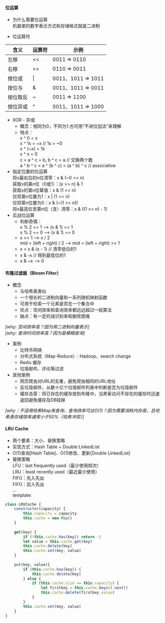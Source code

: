 #### 位运算
* 为什么需要位运算  
机器里的数字表示方式和存储格式就是二进制  

* 位运算符   

|  含义  | 运算符 | 示例 |
|  ---- | ---- | ---- |
| 左移 | << | 0011 => 0110 |
| 右移 | >> | 0110 => 0011 |
| 按位或 | \| | 0011、1011 => 1011 |
| 按位与 | & | 0011、1011 => 0011  |
| 按位取反 | ~ | 0011 => 1100 |
| 按位异或 | ^ | 0011、1011 => 1000 |
 
* XOR - 异或  
    * 概念：相同为0，不同为1.也可用“不进位加法”来理解  
    * 特点：   
        x ^ 0 = x   
        x ^ 1s = ~x // 1s = ~0  
        x ^ (~x) = 1s  
        x ^ x = 0  
        c = a ^ c = b, b ^ c = a // 交换两个数  
        a ^ b ^ c = a ^ (b ^ c) = (a ^ b) ^ c // associative  
* 指定位置的位运算  
    将x最右位的n位清零：x & (~0 \<< n)  
    获取x的第n位（0或1）：(x \>> n) & 1  
    获取x的第n位幂值：x & (1 \<< n)  
    仅将第n位置为1：x | (1 \<< n)  
    仅将第n位置为0：x & (~(1 \<< n))  
    将x最高位至第n位（含）清零：x & ((1 \<< n) - 1)  
* 实战位运算  
    * 判断奇偶：  
        x % 2 == 1 --> (x & 1) == 1  
        x % 2 == 0 --> (x & 1) == 0  
    * x >> 1 --> x / 2  
        mid = (left + right) / 2 --> mid = (left + right) >> 1  
    * x = x & (x - 1) // 清零低位的1  
    * x & -x // 得到最低位的1  
    * x & ~x --> 0  

#### 布隆过滤器（Bloom Filter）
* 概念  
    * 与哈希表类似  
    * 一个很长的二进制向量和一系列随机映射函数  
    * 可用于检索一个元素是否在一个集合中  
    * 优点：空间效率和查询效率都远远超过一般算法  
    * 缺点：有一定的误识别率和删除困难  

*[why: 空间效率高？因为用二进制向量表示]*  
*[why: 查询时间效率高？因为是模糊查询]*  

* 案例  
    * 比特币网络  
    * 分布式系统（Map-Reduce）: Hadoop、search change  
    * Redis 缓存  
    * 垃圾邮件、评论等过滤  
* 其他案例  
    * 网页爬虫对URL的去重，避免爬虫相同的URL地址  
    * 反垃圾邮件，从数十亿个垃圾邮件列表中判断是否为垃圾邮件  
    * 缓存击穿：将已存在的缓存放到布隆中，当黑客访问不存在的缓存时迅速返回避免缓存及DB挂掉  

*[why：不适用哈希Map来查询，查询效率可达O(1)？因为需要消耗内存高，且哈希表存储效率通常小于50%（哈希冲突）]*

#### LRU Cache
* 两个要素：大小、替换策略  
* 实现方式：Hash Table + Double LinkedList  
* O(1)查询[Hash Table]、O(1)修改、更新[Double LinkedList]  
* 替换策略  
    LFU：last frequently used（最少使用频次）  
    LRU：least recently used（最近最少使用）  
    FIFO：先入先出  
    FIFO：后入先出  
    ...  
template:
``` javascript
class LRUCache {
    constructor(capacity) {
        this.capacity = capacity
        this.cache = new Map()
    }
    
    get(key) {
        if (!this.cache.has(key)) return -1
        let value = this.cache.get(key)
        this.cache.delete(key)
        this.cache.set(key, value)
    }
    
    put(key, value){
        if (this.cache.has(key)) {
            this.cache.delete(key)
        } else {
            if (this.cache.size >= this.capacity) {
                let firstkey = this.cache.keys().next()
                this.cache.delete(firstkey.value)
            }
        }
        this.cache.set(key, value)
    }
}
```
